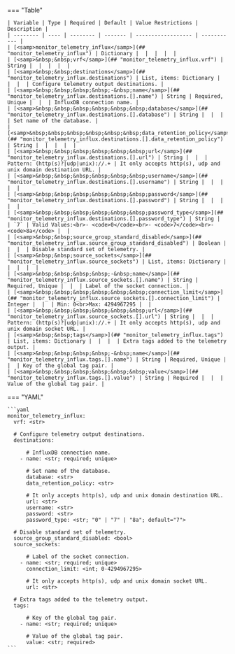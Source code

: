 <!--
  ~ Copyright (c) 2024 Arista Networks, Inc.
  ~ Use of this source code is governed by the Apache License 2.0
  ~ that can be found in the LICENSE file.
  -->
=== "Table"

    | Variable | Type | Required | Default | Value Restrictions | Description |
    | -------- | ---- | -------- | ------- | ------------------ | ----------- |
    | [<samp>monitor_telemetry_influx</samp>](## "monitor_telemetry_influx") | Dictionary |  |  |  |  |
    | [<samp>&nbsp;&nbsp;vrf</samp>](## "monitor_telemetry_influx.vrf") | String |  |  |  |  |
    | [<samp>&nbsp;&nbsp;destinations</samp>](## "monitor_telemetry_influx.destinations") | List, items: Dictionary |  |  |  | Configure telemetry output destinations. |
    | [<samp>&nbsp;&nbsp;&nbsp;&nbsp;-&nbsp;name</samp>](## "monitor_telemetry_influx.destinations.[].name") | String | Required, Unique |  |  | InfluxDB connection name. |
    | [<samp>&nbsp;&nbsp;&nbsp;&nbsp;&nbsp;&nbsp;database</samp>](## "monitor_telemetry_influx.destinations.[].database") | String |  |  |  | Set name of the database. |
    | [<samp>&nbsp;&nbsp;&nbsp;&nbsp;&nbsp;&nbsp;data_retention_policy</samp>](## "monitor_telemetry_influx.destinations.[].data_retention_policy") | String |  |  |  |  |
    | [<samp>&nbsp;&nbsp;&nbsp;&nbsp;&nbsp;&nbsp;url</samp>](## "monitor_telemetry_influx.destinations.[].url") | String |  |  | Pattern: (http(s)?|udp|unix)://.+ | It only accepts http(s), udp and unix domain destination URL. |
    | [<samp>&nbsp;&nbsp;&nbsp;&nbsp;&nbsp;&nbsp;username</samp>](## "monitor_telemetry_influx.destinations.[].username") | String |  |  |  |  |
    | [<samp>&nbsp;&nbsp;&nbsp;&nbsp;&nbsp;&nbsp;password</samp>](## "monitor_telemetry_influx.destinations.[].password") | String |  |  |  |  |
    | [<samp>&nbsp;&nbsp;&nbsp;&nbsp;&nbsp;&nbsp;password_type</samp>](## "monitor_telemetry_influx.destinations.[].password_type") | String |  | `7` | Valid Values:<br>- <code>0</code><br>- <code>7</code><br>- <code>8a</code> |  |
    | [<samp>&nbsp;&nbsp;source_group_standard_disabled</samp>](## "monitor_telemetry_influx.source_group_standard_disabled") | Boolean |  |  |  | Disable standard set of telemetry. |
    | [<samp>&nbsp;&nbsp;source_sockets</samp>](## "monitor_telemetry_influx.source_sockets") | List, items: Dictionary |  |  |  |  |
    | [<samp>&nbsp;&nbsp;&nbsp;&nbsp;-&nbsp;name</samp>](## "monitor_telemetry_influx.source_sockets.[].name") | String | Required, Unique |  |  | Label of the socket connection. |
    | [<samp>&nbsp;&nbsp;&nbsp;&nbsp;&nbsp;&nbsp;connection_limit</samp>](## "monitor_telemetry_influx.source_sockets.[].connection_limit") | Integer |  |  | Min: 0<br>Max: 4294967295 |  |
    | [<samp>&nbsp;&nbsp;&nbsp;&nbsp;&nbsp;&nbsp;url</samp>](## "monitor_telemetry_influx.source_sockets.[].url") | String |  |  | Pattern: (http(s)?|udp|unix)://.+ | It only accepts http(s), udp and unix domain socket URL. |
    | [<samp>&nbsp;&nbsp;tags</samp>](## "monitor_telemetry_influx.tags") | List, items: Dictionary |  |  |  | Extra tags added to the telemetry output. |
    | [<samp>&nbsp;&nbsp;&nbsp;&nbsp;-&nbsp;name</samp>](## "monitor_telemetry_influx.tags.[].name") | String | Required, Unique |  |  | Key of the global tag pair. |
    | [<samp>&nbsp;&nbsp;&nbsp;&nbsp;&nbsp;&nbsp;value</samp>](## "monitor_telemetry_influx.tags.[].value") | String | Required |  |  | Value of the global tag pair. |

=== "YAML"

    ```yaml
    monitor_telemetry_influx:
      vrf: <str>

      # Configure telemetry output destinations.
      destinations:

          # InfluxDB connection name.
        - name: <str; required; unique>

          # Set name of the database.
          database: <str>
          data_retention_policy: <str>

          # It only accepts http(s), udp and unix domain destination URL.
          url: <str>
          username: <str>
          password: <str>
          password_type: <str; "0" | "7" | "8a"; default="7">

      # Disable standard set of telemetry.
      source_group_standard_disabled: <bool>
      source_sockets:

          # Label of the socket connection.
        - name: <str; required; unique>
          connection_limit: <int; 0-4294967295>

          # It only accepts http(s), udp and unix domain socket URL.
          url: <str>

      # Extra tags added to the telemetry output.
      tags:

          # Key of the global tag pair.
        - name: <str; required; unique>

          # Value of the global tag pair.
          value: <str; required>
    ```
